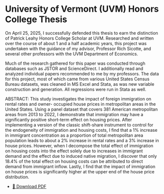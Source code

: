 # University of Vermont (UVM) Honors College Thesis

On April 25, 2025, I successfully defended this thesis to earn the distinction of Patrick Leahy Honors 
College Scholar at UVM. Researched and written over the course of about 1 and a half academic years, this 
project was undertaken with the guidance of my advisor, Professor Rich Sicotte, and several other professors 
with the UVM Department of Economics.

Much of the research gathered for this paper was conducted through databases such as JSTOR and ScienceDirect.
I additionally read and analyzed individual papers recommended to me by my professors. The data for this project, 
most of which came from various United States Census Bureau datasets, was cleaned in MS Excel and Stata, as
was new variable construction and generation. All regressions were run in Stata as well.

ABSTRACT: This study investigates the impact of foreign immigration on rental rates and owner-
occupied house prices in metropolitan areas in the United States. Using a panel dataset that covers
381 American metropolitan areas from 2013 to 2022, I demonstrate that immigration may have a
significantly positive short-term effect on housing prices. After implementing a version of the classic
shift-share instrument to control for the endogeneity of immigration and housing costs, I find that a
1% increase in immigrant concentration as a proportion of total metropolitan area population leads
to about a 2% increase in rental rates and a 3% increase in house prices. However, when I
decompose the total effect of immigration on housing costs into the effect solely due to increases in
immigrant demand and the effect due to induced native migration, I discover that only 18.4% of the
total effect on housing costs can be attributed to direct demand from immigrant inflow. Lastly, I
find that the impact of immigration on house prices is significantly higher at the upper end of the
house price distribution.

- [📄 Download PDF](honors-thesis.pdf)
